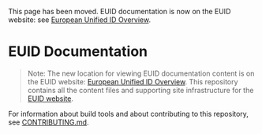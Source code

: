 This page has been moved. EUID documentation is now on the EUID website: see [European Unified ID Overview](https://euid.eu/docs/intro).



# EUID Documentation

>Note: The new location for viewing EUID documentation content is on the EUID website: [European Unified ID Overview](https://euid.eu/docs/intro).
This repository contains all the content files and supporting site infrastructure for the [EUID website](https://euid.eu).

For information about build tools and about contributing to this repository, see [CONTRIBUTING.md](CONTRIBUTING.md).